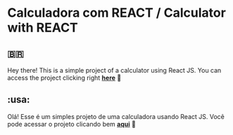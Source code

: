 # Calculadora com REACT / Calculator with REACT

## :brazil:
Hey there! This is a simple project of a calculator using React JS.
You can access the project clicking right [__here__](https://calculadora-com-react.vercel.app/) 🙂

## :usa:
Olá! Esse é um simples projeto de uma calculadora usando React JS.
Você pode acessar o projeto clicando bem [__aqui__](https://calculadora-com-react.vercel.app/) 🙂
